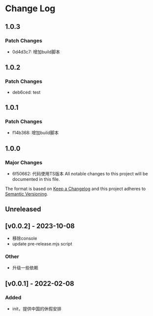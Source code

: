 # Change Log

## 1.0.3

### Patch Changes

- 0d4d3c7: 增加build脚本

## 1.0.2

### Patch Changes

- deb6ced: test

## 1.0.1

### Patch Changes

- f14b368: 增加build脚本

## 1.0.0

### Major Changes

- 6f50662: 代码使用TS版本
  All notable changes to this project will be documented in this file.

The format is based on [Keep a Changelog](http://keepachangelog.com/)
and this project adheres to [Semantic Versioning](http://semver.org/).

## Unreleased

## [v0.0.2] - 2023-10-08

- 移除console
- update pre-release.mjs script

### Other

- 升级一些依赖

## [v0.0.1] - 2022-02-08

### Added

- init，提供中国的休假安排
